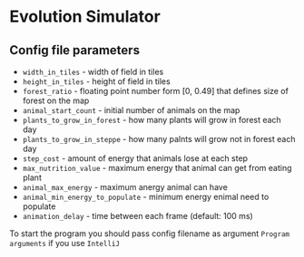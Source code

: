 # Evolution Simulator

## Config file parameters

- `width_in_tiles` - width of field in tiles
- `height_in_tiles` - height of field in tiles
- `forest_ratio` - floating point number form [0, 0.49] that defines size of forest on the map
- `animal_start_count` - initial number of animals on the map
- `plants_to_grow_in_forest` - how many plants will grow in forest each day
- `plants_to_grow_in_steppe` - how many palnts will grow not in forest each day
- `step_cost` - amount of energy that animals lose at each step
- `max_nutrition_value` - maximum energy that animal can get from eating plant
- `animal_max_energy` - maximum anergy animal can have
- `animal_min_energy_to_populate` - minimum energy enimal need to populate
- `animation_delay` - time between each frame (default: 100 ms)

To start the program you should pass config filename as argument `Program arguments` if you use `IntelliJ`